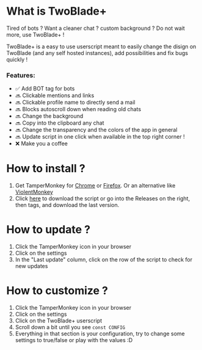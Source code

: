 # What is TwoBlade+
 Tired of bots ? Want a cleaner chat ? custom background ?
 Do not wait more, use TwoBlade+ !
 
 TwoBlade+ is a easy to use userscript meant to easily change the disign on TwoBlade (and any self hosted instances), add possibilities and fix bugs quickly !

### Features:
- ✅ Add BOT tag for bots
- 🔜 Clickable mentions and links
- 🔜 Clickable profile name to directly send a mail
- 🔜 Blocks autoscroll down when reading old chats
- 🔜 Change the background
- 🔜 Copy into the clipboard any chat
- 🔜 Change the transparency and the colors of the app in general
- 🔜 Update script in one click when available in the top right corner !
- ❌ Make you a coffee

# How to install ?
 1. Get TamperMonkey for [Chrome](https://chromewebstore.google.com/detail/tampermonkey/dhdgffkkebhmkfjojejmpbldmpobfkfo?hl=fr) or [Firefox](https://addons.mozilla.org/fr/firefox/addon/tampermonkey/). Or an alternative like [ViolentMonkey](https://violentmonkey.github.io/)
 2. Click [here](https://github.com/ImSpyke/twoblade-plus-userscript/raw/main/production/twoblade-plus.user.js) to download the script or go into the Releases on the right, then tags, and download the last version.

# How to update ?
 1. Click the TamperMonkey icon in your browser
 2. Click on the settings
 3. In the "Last update" column, click on the row of the script to check for new updates
 
# How to customize ?
 1. Click the TamperMonkey icon in your browser
 2. Click on the settings
 3. Click on the TwoBlade+ userscript
 4. Scroll down a bit until you see `const CONFIG`
 5. Everything in that section is your configuration, try to change some settings to true/false or play with the values :D
